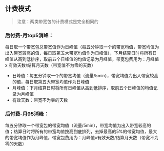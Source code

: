 ## 计费模式
>注意：两类带宽包的计费模式是完全相同的

### 后付费-月top5消峰：
每日取一个带宽包总带宽值作为日峰值（每五分钟取一个的带宽均值，带宽均值为出入带宽较高的值，每日取第五大带宽均值作为日峰值），下月结算日时将所有日峰值从高到低排序，取前五个日峰值的均值记录为月峰值，带宽包费用为：月峰值 x 有效天数/结算月天数（带宽值不为零的天数）

- 日峰值：每五分钟取一个的带宽均值（流量/5min），带宽均值为出入带宽较高的值，每日取第五大带宽均值作为日峰值
- 月峰值：下月结算日时将所有日峰值从高到低排序，取前五个日峰值的均值记录为月峰值
- 有效天数：带宽不为零的天数

### 后付费-月95消峰：
每五分钟取一个带宽包的带宽均值（流量/5min），带宽均值为出入带宽较高的值；结算日时将所有的带宽均值按高到底排列，去掉最高的5%的带宽均值，最大的带宽均值作为月峰值，带宽包费用为：月峰值x有效天数/结算月天数（带宽不为零的天数）
